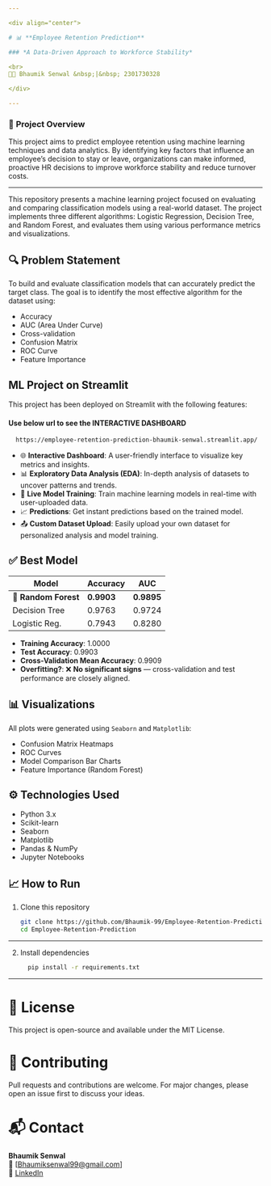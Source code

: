 ```yaml
---

<div align="center">

# 📊 **Employee Retention Prediction**

### *A Data-Driven Approach to Workforce Stability*

<br>
👨‍💻 Bhaumik Senwal &nbsp;|&nbsp; 2301730328

</div>

---
```


### 🧠 **Project Overview**  
This project aims to predict employee retention using machine learning techniques and data analytics. By identifying key factors that influence an employee’s decision to stay or leave, organizations can make informed, proactive HR decisions to improve workforce stability and reduce turnover costs.

---

This repository presents a machine learning project focused on evaluating and comparing classification models using a real-world dataset. The project implements three different algorithms: Logistic Regression, Decision Tree, and Random Forest, and evaluates them using various performance metrics and visualizations.



## 🔍 Problem Statement

To build and evaluate classification models that can accurately predict the target class. The goal is to identify the most effective algorithm for the dataset using:

- Accuracy
- AUC (Area Under Curve)
- Cross-validation
- Confusion Matrix
- ROC Curve
- Feature Importance

## ML Project on Streamlit

This project has been deployed on Streamlit with the following features:

#### **Use below url to see the INTERACTIVE DASHBOARD**
   ```bash
     https://employee-retention-prediction-bhaumik-senwal.streamlit.app/
   ```
- 🌐 **Interactive Dashboard**: A user-friendly interface to visualize key metrics and insights.
- 📊 **Exploratory Data Analysis (EDA)**: In-depth analysis of datasets to uncover patterns and trends.
- 🔄 **Live Model Training**: Train machine learning models in real-time with user-uploaded data.
- 📈 **Predictions**: Get instant predictions based on the trained model.
- 📤 **Custom Dataset Upload**: Easily upload your own dataset for personalized analysis and model training.




## ✅ Best Model

| Model           | Accuracy | AUC      |
|----------------|----------|----------|
| 🥇 **Random Forest** | **0.9903**  | **0.9895** |
| Decision Tree   | 0.9763   | 0.9724   |
| Logistic Reg.   | 0.7943   | 0.8280   |

- **Training Accuracy**: 1.0000  
- **Test Accuracy**: 0.9903  
- **Cross-Validation Mean Accuracy**: 0.9909  
- **Overfitting?**: ❌ **No significant signs** — cross-validation and test performance are closely aligned.

## 📊 Visualizations

All plots were generated using `Seaborn` and `Matplotlib`:

- Confusion Matrix Heatmaps
- ROC Curves
- Model Comparison Bar Charts
- Feature Importance (Random Forest)

## ⚙️ Technologies Used

- Python 3.x
- Scikit-learn
- Seaborn
- Matplotlib
- Pandas & NumPy
- Jupyter Notebooks

## 📈 How to Run

1. Clone this repository  
   ```bash
   git clone https://github.com/Bhaumik-99/Employee-Retention-Prediction.git
   cd Employee-Retention-Prediction
   ```
---
2. Install dependencies

   ```bash
     pip install -r requirements.txt
   ```
---

# 📝 License
This project is open-source and available under the MIT License.

# 🤝 Contributing
Pull requests and contributions are welcome. For major changes, please open an issue first to discuss your ideas.

# 📬 **Contact**  
**Bhaumik Senwal**  
📧 [Bhaumiksenwal99@gmail.com]  
📘 [LinkedIn](https://www.linkedin.com/in/bhaumik-senwal-8175802b5?utm_source=share&utm_campaign=share_via&utm_content=profile&utm_medium=android_app)

